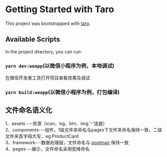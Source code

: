 # Getting Started with Taro

This project was bootstrapped with [taro](https://taro-docs.jd.com/taro/docs/GETTING-STARTED).

## Available Scripts

In the project directory, you can run:

### `yarn dev:weapp`(以微信小程序为例，本地调试)

在微信开发者工具打开项目查看效果及调试

### `yarn build:weapp`(以微信小程序为例，打包编译)

## 文件命名语义化
1、assets ---资源（icon、bg、btn、img.'-'连接）\
2、components---组件，1级文件夹命名与pages下文件夹命名保持一致，二级文件夹首字母大写，eg:ProductCard \
3、framework---数据处理层，文件命名与 [postman](https://www.postman.com/devrel/workspace/commercetools) 保持一致 \
4、pages---展示，文件命名采用驼峰命名
